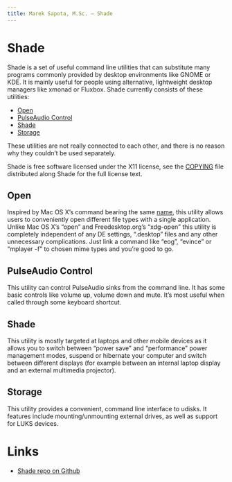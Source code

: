 ```yaml
---
title: Marek Sapota, M.Sc. — Shade
---
```


# Shade

Shade is a set of useful command line utilities that can substitute many
programs commonly provided by desktop environments like GNOME or KDE.  It is
mainly useful for people using alternative, lightweight desktop managers like
xmonad or Fluxbox.  Shade currently consists of these utilities:

- [Open](#open)
- [PulseAudio Control](#pulseaudio-control)
- [Shade](#shade)
- [Storage](#storage)

These utilities are not really connected to each other, and there is no reason
why they couldn’t be used separately.

Shade is free software licensed under the X11 license, see the
[COPYING](https://github.com/maarons/Shade/blob/master/COPYING) file distributed
along Shade for the full license text.

## Open
Inspired by Mac OS X’s command bearing the same
[name](https://developer.apple.com/library/mac/#documentation/Darwin/Reference/Manpages/man1/open.1.html),
this utility allows users to conveniently open different file types with a
single application.  Unlike Mac OS X’s “open” and Freedesktop.org’s “xdg-open”
this utility is completely independent of any DE settings, “.desktop” files and
any other unnecessary complications.  Just link a command like “eog”, “evince”
or “mplayer -f” to chosen mime types and you’re good to go.

## PulseAudio Control
This utility can control PulseAudio sinks from the command line.  It has some
basic controls like volume up, volume down and mute.  It’s most useful when
called through some keyboard shortcut.

## Shade
This utility is mostly targeted at laptops and other mobile devices as it allows
you to switch between “power save” and “performance” power management modes,
suspend or hibernate your computer and switch between different displays (for
example between an internal laptop display and an external multimedia
projector).

## Storage
This utility provides a convenient, command line interface to udisks.  It
features include mounting/unmounting external drives, as well as support for
LUKS devices.

# Links
- [Shade repo on Github](https://github.com/maarons/Shade)
